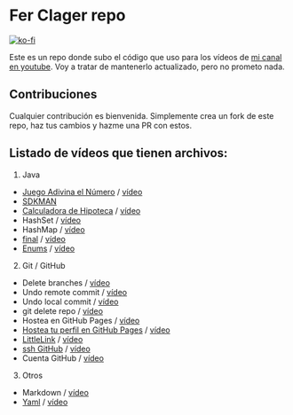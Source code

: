 # Fer Clager repo

[![ko-fi](https://www.ko-fi.com/img/githubbutton_sm.svg)](https://ko-fi.com/ferclager)

Este es un repo donde subo el código que uso para los vídeos de [mi canal en youtube](https://www.youtube.com/@FeRClager). Voy a tratar de mantenerlo actualizado, pero no prometo nada.

## Contribuciones

Cualquier contribución es bienvenida. Simplemente crea un fork de este repo, haz tus cambios y hazme una PR con estos.

## Listado de vídeos que tienen archivos:

1. Java
- [Juego Adivina el Número](./java/07-guessing-number) / [vídeo](https://youtu.be/bQJT6889p6Y)
- [SDKMAN](./java/06-sdkman)
- [Calculadora de Hipoteca](./java/05-hipoteca) / [vídeo](https://youtu.be/yezTelCLtfk)
- HashSet / [vídeo](https://youtu.be/A71gMutZA0o)
- HashMap / [vídeo](https://youtu.be/sNrssYYQW4c)
- [final](./java/02-final) / [vídeo](https://youtu.be/VG0yCnP9S0g)
- [Enums](./java/01-enums) / [vídeo](https://youtu.be/JuzeZ0DxOW4)

2. Git / GitHub
- Delete branches / [vídeo](https://youtu.be/dF_agajZT0E)
- Undo remote commit / [vídeo](https://youtu.be/CEnjV8gwJi0)
- Undo local commit / [vídeo](https://youtu.be/FlEnbWvkhPE)
- git delete repo / [vídeo](https://youtu.be/rhUw7EkJl8g)
- Hostea en GitHub Pages / [vídeo](https://youtu.be/_PrGIB5EGaU)
- [Hostea tu perfil en GitHub Pages](https://github.com/ferclager/ferclager.github.io)  / [vídeo](https://youtu.be/d9PCg7RufZw)
- [LittleLink](https://github.com/ferclager/ferclager.github.io)  / [vídeo](https://youtu.be/rcSeky7day0)
- [ssh GitHub](https://github.com/frclager/demo)  / [vídeo](https://youtu.be/CNUXWMPwBMU)
- Cuenta GitHub  / [vídeo](https://youtu.be/D3IYIQ5I3ro)

3. Otros
- Markdown / [vídeo](https://youtu.be/RshvKJ0UAnw)
- [Yaml](./others/02-yaml) / [vídeo](https://youtu.be/IjkkzP9vg1M)